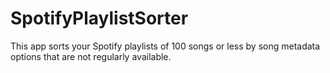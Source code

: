 # SpotifyPlaylistSorter
This app sorts your Spotify playlists of 100 songs or less by song metadata options that are not regularly available.
